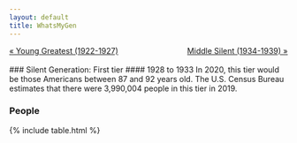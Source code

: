 ```yaml
---
layout: default
title: WhatsMyGen
---
```

<div style="overflow: hidden"><a href="/WhatsMyGen/generations/greatest-young.html" class="previous" style="float: left !important">&laquo; Young Greatest (1922-1927)</a><a href="/WhatsMyGen/generations/silent-middle.html" class="next" style="float: right !important">Middle Silent (1934-1939) &raquo;</a></div>
<br>
### Silent Generation: First tier
#### 1928 to 1933
In 2020, this tier would be those Americans between 87 and 92 years old. The U.S. Census Bureau estimates that there were 3,990,004 people in this tier in 2019. 

### People

{% include table.html %}
